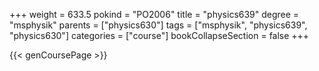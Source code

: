 +++
weight = 633.5
pokind = "PO2006"
title = "physics639"
degree = "msphysik"
parents = ["physics630"]
tags = ["msphysik", "physics639", "physics630"]
categories = ["course"]
bookCollapseSection = false
+++

{{< genCoursePage >}}
